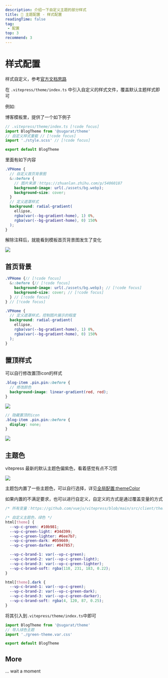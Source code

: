 ```yaml
---
description: 介绍一下自定义主题的部分样式
title: 🔧 主题配置 - 样式配置
readingTime: false
tag:
 - 配置
top: 3
recommend: 3
---
```


# 样式配置
样式自定义，参考[官方文档思路](https://vitepress.vuejs.org/guide/theme-introduction#customizing-css)

在 `.vitepress/theme/index.ts` 中引入自定义的样式文件，覆盖默认主题样式即可

例如:

博客模板里，提供了一个如下例子

```ts
// .vitepress/theme/index.ts [!code focus]
import BlogTheme from '@sugarat/theme'
// 自定义样式重载 // [!code focus]
import './style.scss' // [!code focus]

export default BlogTheme
```

里面有如下内容
```scss
.VPHome {
  // 自定义首页背景图
  &::before {
    // 图片来源：https://zhuanlan.zhihu.com/p/54060187
    background-image: url(./assets/bg.webp);
    background-size: cover;
  }
  // 定义遮罩样式
  background: radial-gradient(
    ellipse,
    rgba(var(--bg-gradient-home), 1) 0%,
    rgba(var(--bg-gradient-home), 0) 150%
  );
}
```
解除注释后，就能看到模板首页背景图发生了变化

![](https://img.cdn.sugarat.top/mdImg/MTY3Njk5MTAzODkzOQ==676991038939)

## 首页背景
```scss
.VPHome {// [!code focus]
  &::before {// [!code focus]
    background-image: url(./assets/bg.webp); // [!code focus]
    background-size: cover; // [!code focus]
  } // [!code focus]
} // [!code focus]

.VPHome {
  // 定义遮罩样式，控制图片展示的程度
  background: radial-gradient(
    ellipse,
    rgba(var(--bg-gradient-home), 1) 0%,
    rgba(var(--bg-gradient-home), 0) 150%
  );
}
```

## 置顶样式
可以自行修改置顶icon的样式
```scss
.blog-item .pin.pin::before {
  // 修改颜色
  background-image: linear-gradient(red, red);
}
```
![](https://img.cdn.sugarat.top/mdImg/MTY3NzA3OTExMjgxMA==677079112810)

```scss
// 隐藏置顶的icon
.blog-item .pin.pin::before {
  display: none;
}
```
![](https://img.cdn.sugarat.top/mdImg/MTY3NzA3OTIwODAzNg==677079208036)


## 主题色
vitepress 最新的默认主题色偏紫色，看着感觉有点不习惯

![](https://img.cdn.sugarat.top/mdImg/MTY5MTkyODQ0ODUzOQ==691928448539)

主题包内置了一些主题色，可以自行选择，详见[全局配置:themeColor](./global.md#themecolor)

如果内置的不满足要求，也可以进行自定义，自定义的方式是通过覆盖变量的方式

```css
/* 所有变量：https://github.com/vuejs/vitepress/blob/main/src/client/theme-default/styles/vars.css */

/* 自定义主题色，绿色 */
html[theme] {
  --vp-c-green: #10b981;
  --vp-c-green-light: #34d399;
  --vp-c-green-lighter: #6ee7b7;
  --vp-c-green-dark: #059669;
  --vp-c-green-darker: #047857;

  --vp-c-brand-1: var(--vp-c-green);
  --vp-c-brand-2: var(--vp-c-green-light);
  --vp-c-brand-3: var(--vp-c-green-lighter);
  --vp-c-brand-soft: rgba(110, 231, 183, 0.22);
}

html[theme].dark {
  --vp-c-brand-1: var(--vp-c-green);
  --vp-c-brand-2: var(--vp-c-green-dark);
  --vp-c-brand-3: var(--vp-c-green-darker);
  --vp-c-brand-soft: rgba(4, 120, 87, 0.25);
}
```
将其引入到`.vitepress/theme/index.ts`中即可

```ts
import BlogTheme from '@sugarat/theme'
// 导入绿色主题
import './green-theme.var.css'

export default BlogTheme
```

## More
... wait a moment